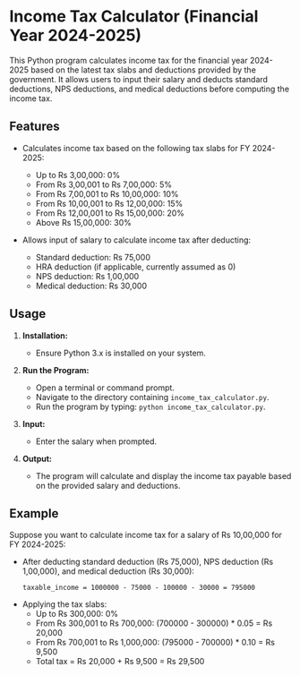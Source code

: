 # Income Tax Calculator (Financial Year 2024-2025)

This Python program calculates income tax for the financial year 2024-2025 based on the latest tax slabs and deductions provided by the government. It allows users to input their salary and deducts standard deductions, NPS deductions, and medical deductions before computing the income tax.

## Features

- Calculates income tax based on the following tax slabs for FY 2024-2025:
  - Up to Rs 3,00,000: 0%
  - From Rs 3,00,001 to Rs 7,00,000: 5%
  - From Rs 7,00,001 to Rs 10,00,000: 10%
  - From Rs 10,00,001 to Rs 12,00,000: 15%
  - From Rs 12,00,001 to Rs 15,00,000: 20%
  - Above Rs 15,00,000: 30%

- Allows input of salary to calculate income tax after deducting:
  - Standard deduction: Rs 75,000
  - HRA deduction (if applicable, currently assumed as 0)
  - NPS deduction: Rs 1,00,000
  - Medical deduction: Rs 30,000

## Usage

1. **Installation:**
   - Ensure Python 3.x is installed on your system.

2. **Run the Program:**
   - Open a terminal or command prompt.
   - Navigate to the directory containing `income_tax_calculator.py`.
   - Run the program by typing: `python income_tax_calculator.py`.

3. **Input:**
   - Enter the salary when prompted.

4. **Output:**
   - The program will calculate and display the income tax payable based on the provided salary and deductions.

## Example

Suppose you want to calculate income tax for a salary of Rs 10,00,000 for FY 2024-2025:
- After deducting standard deduction (Rs 75,000), NPS deduction (Rs 1,00,000), and medical deduction (Rs 30,000):
  ```
  taxable_income = 1000000 - 75000 - 100000 - 30000 = 795000
  ```
- Applying the tax slabs:
  - Up to Rs 300,000: 0%
  - From Rs 300,001 to Rs 700,000: (700000 - 300000) * 0.05 = Rs 20,000
  - From Rs 700,001 to Rs 1,000,000: (795000 - 700000) * 0.10 = Rs 9,500
  - Total tax = Rs 20,000 + Rs 9,500 = Rs 29,500


